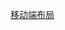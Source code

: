 [移动端布局](https://app.yinxiang.com/shard/s36/nl/25515491/291f8b4a-e0e0-4e35-aad0-89955bd2adbc?title=%E7%A7%BB%E5%8A%A8%E7%AB%AF%E5%B8%83%E5%B1%80%E5%9F%BA%E7%A1%80)
